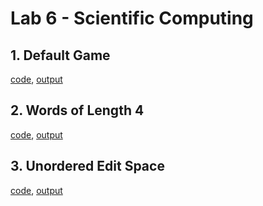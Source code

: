 # Lab 6 - Scientific Computing
## 1. Default Game
[code](plot_pt1.py), [output](out_pt1.txt)
## 2. Words of Length 4
[code](plot_pt2.py), [output](out_pt2.txt)
## 3. Unordered Edit Space
[code](plot_pt3.py), [output](out_pt3.txt)